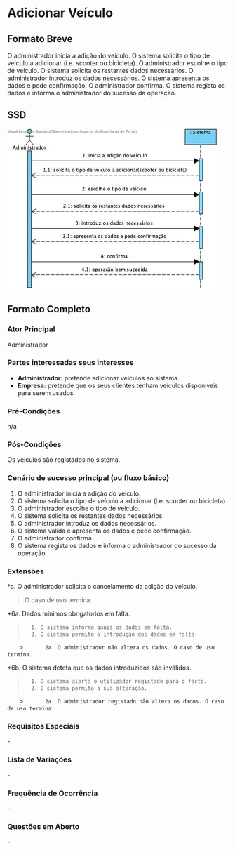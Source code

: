 # Adicionar Veículo

## Formato Breve

O administrador inicia a adição do veículo. O sistema solicita o tipo de veículo a adicionar (i.e. scooter ou bicicleta). O administrador escolhe o tipo de veículo. O sistema solicita os restantes dados necessários. O administrador introduz os dados necessários. O sistema apresenta os dados e pede confirmação. O administrador confirma. O sistema regista os dados e informa o administrador do sucesso da operação.

## SSD

![SSD_UC12.jpg](SSD_UC12.jpg)

## Formato Completo

### Ator Principal

Administrador

### Partes interessadas seus interesses

* **Administrador:** pretende adicionar veículos ao sistema.
* **Empresa:** pretende que os seus clientes tenham veículos disponíveis para serem usados.

### Pré-Condições
n/a

### Pós-Condições
Os veículos são registados no sistema.

### Cenário de sucesso principal (ou fluxo básico)

1. O administrador inicia a adição do veículo. 
2. O sistema solicita o tipo de veículo a adicionar (i.e. scooter ou bicicleta). 
3. O administrador escolhe o tipo de veículo. 
4. O sistema solicita os restantes dados necessários. 
5. O administrador introduz os dados necessários. 
6. O sistema valida e apresenta os dados e pede confirmação. 
7. O administrador confirma. 
8. O sistema regista os dados e informa o administrador do sucesso da operação. 

### Extensões

*a. O administrador solicita o cancelamento da adição do veículo.

> O caso de uso termina.

*6a. Dados mínimos obrigatorios em falta.
>		1. O sistema informa quais os dados em falta.
>		2. O sistema permite a introdução dos dados em falta.
>
        >		2a. O administrador não altera os dados. O caso de uso termina.

*6b. O sistema deteta que os dados introduzidos são inválidos.
>		1. O sistema alerta o utilizador registado para o facto.
>		2. O sistema permite a sua alteração.
>
		>		2a. O administrador registado não altera os dados. O caso de uso termina.


### Requisitos Especiais
\-

### Lista de Variações
\-

### Frequência de Ocorrência
\-

### Questões em Aberto
\-
